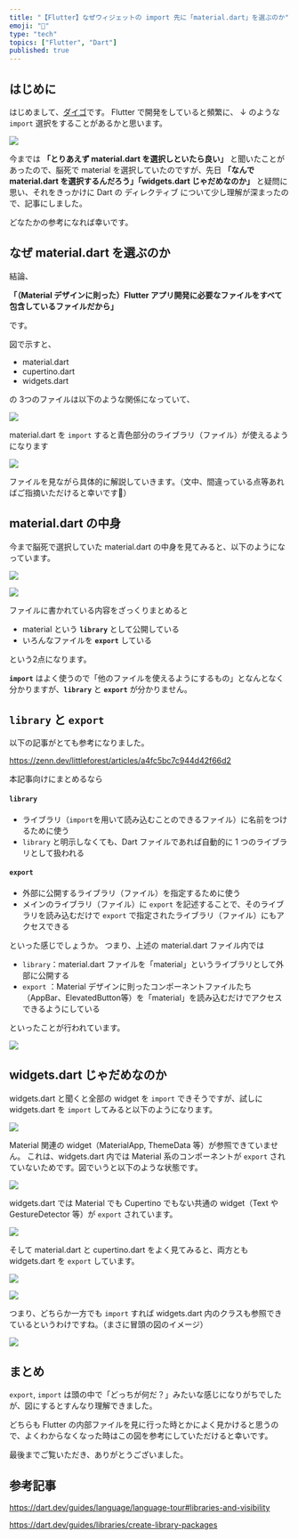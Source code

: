 ```yaml
---
title: "【Flutter】なぜウィジェットの import 先に「material.dart」を選ぶのか"
emoji: "🤔"
type: "tech"
topics: ["Flutter", "Dart"]
published: true
---
```


## はじめに

はじめまして、[ダイゴ](https://twitter.com/mamushi_journey)です。
Flutter で開発をしていると頻繁に、 ↓ のような `import` 選択をすることがあるかと思います。

![](https://storage.googleapis.com/zenn-user-upload/929f3197209c-20221018.png)

今までは **「とりあえず material.dart を選択しといたら良い」** と聞いたことがあったので、脳死で material を選択していたのですが、先日 **「なんで material.dart を選択するんだろう」「widgets.dart じゃだめなのか」** と疑問に思い、それをきっかけに Dart の ディレクティブ について少し理解が深まったので、記事にしました。

どなたかの参考になれば幸いです。

## なぜ material.dart を選ぶのか

結論、

**「（Material デザインに則った）Flutter アプリ開発に必要なファイルをすべて包含しているファイルだから」** 

です。

図で示すと、

- material.dart
- cupertino.dart
- widgets.dart

の 3つのファイルは以下のような関係になっていて、

![](https://storage.googleapis.com/zenn-user-upload/e0fe4498e9df-20221020.png)

material.dart を `import` すると青色部分のライブラリ（ファイル）が使えるようになります

![](https://storage.googleapis.com/zenn-user-upload/a8d1cca994a9-20221020.png)


ファイルを見ながら具体的に解説していきます。（文中、間違っている点等あればご指摘いただけると幸いです🙏）

## material.dart の中身

今まで脳死で選択していた material.dart の中身を見てみると、以下のようになっています。

![](https://storage.googleapis.com/zenn-user-upload/2de7ee891a0e-20221018.png)

![](https://storage.googleapis.com/zenn-user-upload/f27a54523c09-20221018.png)



ファイルに書かれている内容をざっくりまとめると
- material という **`library`** として公開している
- いろんなファイルを **``export``** している

という2点になります。

**`import`** はよく使うので「他のファイルを使えるようにするもの」となんとなく分かりますが、**`library`** と **`export`** が分かりません。

## `library` と `export`

以下の記事がとても参考になりました。

https://zenn.dev/littleforest/articles/a4fc5bc7c944d42f66d2

本記事向けにまとめるなら

#### `library`
- ライブラリ（`import`を用いて読み込むことのできるファイル）に名前をつけるために使う
- `library` と明示しなくても、Dart ファイルであれば自動的に 1 つのライブラリとして扱われる

#### `export`
- 外部に公開するライブラリ（ファイル）を指定するために使う
- メインのライブラリ（ファイル）に `export` を記述することで、そのライブラリを読み込むだけで `export` で指定されたライブラリ（ファイル）にもアクセスできる

といった感じでしょうか。
つまり、上述の material.dart ファイル内では
- `library`：material.dart ファイルを「material」というライブラリとして外部に公開する
- `export` ：Material デザインに則ったコンポーネントファイルたち（AppBar、ElevatedButton等）を「material」を読み込むだけでアクセスできるようにしている

といったことが行われています。

![](https://storage.googleapis.com/zenn-user-upload/3f44e8146964-20221019.png)


## widgets.dart じゃだめなのか

widgets.dart と聞くと全部の widget を `import` できそうですが、試しに widgets.dart を `import` してみると以下のようになります。

![](https://storage.googleapis.com/zenn-user-upload/3941e7c93b3a-20221019.png)

Material 関連の widget（MaterialApp, ThemeData 等）が参照できていません。
これは、widgets.dart 内では Material 系のコンポーネントが `export` されていないためです。図でいうと以下のような状態です。

![](https://storage.googleapis.com/zenn-user-upload/c58c7624a719-20221020.png)

widgets.dart では Material でも Cupertino でもない共通の widget（Text や GestureDetector 等）が `export` されています。

![](https://storage.googleapis.com/zenn-user-upload/eb9a9379e624-20221019.png)


そして material.dart と cupertino.dart をよく見てみると、両方とも widgets.dart を `export` しています。

![](https://storage.googleapis.com/zenn-user-upload/ac4657923adf-20221020.png)

![](https://storage.googleapis.com/zenn-user-upload/167134ff1844-20221020.png)

つまり、どちらか一方でも `import` すれば widgets.dart 内のクラスも参照できているというわけですね。（まさに冒頭の図のイメージ）


![](https://storage.googleapis.com/zenn-user-upload/a8d1cca994a9-20221020.png)


## まとめ

`export`, `import` は頭の中で「どっちが何だ？」みたいな感じになりがちでしたが、図にするとすんなり理解できました。

どちらも Flutter の内部ファイルを見に行った時とかによく見かけると思うので、よくわからなくなった時はこの図を参考にしていただけると幸いです。

最後までご覧いただき、ありがとうございました。

## 参考記事

https://dart.dev/guides/language/language-tour#libraries-and-visibility

https://dart.dev/guides/libraries/create-library-packages


